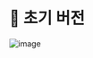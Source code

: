 # 🐠 초기 버전 
![image](https://github.com/lala-david/Typeblocknet/assets/37481441/dda97dea-9871-4953-bddf-7c10d1ae0e8d)
